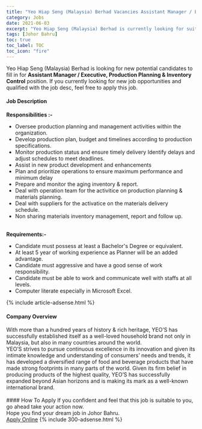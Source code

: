 ```yaml
---
title: "Yeo Hiap Seng (Malaysia) Berhad Vacancies Assistant Manager / Executive, Production Planning & Inventory Control" 
category: Jobs 
date: 2021-06-03 
excerpt: "Yeo Hiap Seng (Malaysia) Berhad is currently looking for suitable person to fill in the Assistant Manager / Executive, Production Planning & Inventory Control which based in Johor Bahru" 
tags: [Johor Bahru] 
toc: true 
toc_label: TOC 
toc_icon: "fire" 
--- 
```


<p>Yeo Hiap Seng (Malaysia) Berhad is looking for new potential candidates to fill in for <b>Assistant Manager / Executive, Production Planning & Inventory Control</b> position. If you currently looking for new job opportunities and qualified with the job desc, feel free to apply this job.
</p><div><div><h4>Job Description</h4></div><div><div><span><div><div><div><strong>Responsibilities :-</strong></div><ul><li>Oversee production planning and management activities within the organization.&#160;</li><li>Develop production plan, budget and timelines according to production specifications.&#160;&#160;&#160;&#160;&#160;&#160;</li><li>Monitor production status and ensure timely delivery Identify delays and adjust schedules to meet deadlines.</li><li>Assist in new product development and enhancements&#160;&#160;</li><li>Plan and prioritize operations to ensure maximum performance and minimum delay&#160;&#160;&#160;&#160;&#160;</li><li>Prepare and monitor the aging inventory &amp; report.&#160;&#160;&#160;</li><li>Deal with operation team for the activitice on production planning &amp; materials planning.&#160;&#160;</li><li>Deal with suppliers for the activatice on the materials delivery schedule.&#160;&#160;&#160;&#160;&#160;&#160;&#160;&#160;&#160;</li><li>Non sharing materials inventory management, report and follow up.&#160; &#160; &#160; &#160; &#160; &#160; &#160; &#160; &#160; &#160; &#160;</li></ul><div><strong>Requirements:-</strong></div><ul><li>Candidate must possess at least a Bachelor's Degree or equivalent.</li><li>At least 5 year of working experience as Planner will be an added advantage.</li><li>Candidate must aggressive and have a good sense of work responsibility.</li><li>Candidate must be able to work and communicate well with staffs at all levels.</li><li>Computer literate especially in Microsoft Excel.</li></ul></div></div></span></div></div></div> 
{% include article-adsense.html %} 
<div><div><h4>Company Overview</h4></div><div><div><span><div><div>
	With more than a hundred years of history &amp; rich heritage, YEO&#8217;S has successfully established itself as a well-loved household brand not only in Malaysia, but also in many countries around the world.</div>
<div>
	YEO&#8217;S strives to pursue continuous excellence in its innovation and given its intimate knowledge and understanding of consumers&#8217; needs and trends, it has developed a diversified range of food and beverage products that have made strong footprints in many parts of the world. Given its firm belief in producing products of the highest quality, YEO&#8217;S has successfully expanded beyond Asian horizons and is making its mark as a well-known international brand.<br>
	&#160;</div></div></span></div></div></div> 
#### How To Apply 
If you confident and feel that this job is suitable to you, go ahead take your action now. <br/> 
Hope you find your dream job in Johor Bahru. <br/> 
<a href="https://www.jobstreet.com.my/en/job/assistant-manager-executive-production-planning-inventory-control-4582433?jobId=jobstreet-my-job-4582433&" class="btn btn--info" target="_blank" rel="nofollow noopenner">Apply Online</a> 
{% include 300-adsense.html %} 